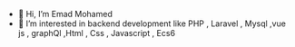 - 👋 Hi, I’m Emad Mohamed 
- 👀 I’m interested in backend development like PHP , Laravel , Mysql ,vue js , graphQl ,Html , Css , Javascript , Ecs6 

<!---
EmadMohDev/EmadMohDev is a ✨ special ✨ repository because its `README.md` (this file) appears on your GitHub profile.
You can click the Preview link to take a look at your changes.
--->

